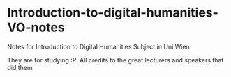 # Introduction-to-digital-humanities-VO-notes
Notes for Introduction to Digital Humanities Subject in Uni Wien

They are for studying :P. All credits to the great lecturers and speakers that did them

